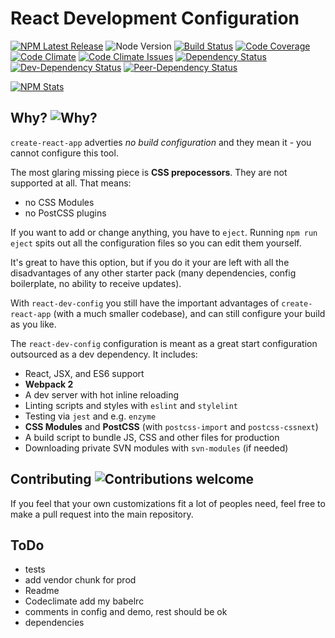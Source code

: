 # React Development Configuration

[![NPM Latest Release][npm-image]][npm-url]
![Node Version][node-version-image]
[![Build Status][build-image]][build-url]
[![Code Coverage][coverage-image]][coverage-url]
[![Code Climate][code-climate-image]][code-climate-url]
[![Code Climate Issues][code-climate-issues-image]][code-climate-issues-url]
[![Dependency Status][dependency-image]][dependency-url]
[![Dev-Dependency Status][dev-dependency-image]][dev-dependency-url]
[![Peer-Dependency Status][peer-dependency-image]][peer-dependency-url]

[![NPM Stats][npm-stats-image]][npm-url]

[npm-image]: https://badge.fury.io/js/react-dev-config.svg
[npm-stats-image]: https://nodei.co/npm/react-dev-config.png?downloads=true&downloadRank=true&stars=true
[npm-url]: https://www.npmjs.com/package/react-dev-config
[node-version-image]: https://img.shields.io/node/v/react-dev-config.svg
[build-image]: https://travis-ci.org/rusty1s/react-dev-config.svg?branch=master
[build-url]: https://travis-ci.org/rusty1s/react-dev-config
[coverage-image]: https://img.shields.io/codecov/c/github/rusty1s/react-dev-config.svg
[coverage-url]: https://codecov.io/github/rusty1s/react-dev-config?branch=master
[code-climate-image]: https://codeclimate.com/github/rusty1s/react-dev-config/badges/gpa.svg
[code-climate-url]: https://codeclimate.com/github/rusty1s/react-dev-config
[code-climate-issues-image]: https://codeclimate.com/github/rusty1s/react-dev-config/badges/issue_count.svg
[code-climate-issues-url]: https://codeclimate.com/github/rusty1s/react-dev-config/issues
[dependency-image]: https://david-dm.org/rusty1s/react-dev-config.svg
[dependency-url]: https://david-dm.org/rusty1s/react-dev-config
[dev-dependency-image]: https://david-dm.org/rusty1s/react-dev-config/dev-status.svg
[dev-dependency-url]: https://david-dm.org/rusty1s/react-dev-config?type=dev
[peer-dependency-image]: https://david-dm.org/rusty1s/react-dev-config/peer-status.svg
[peer-dependency-url]: https://david-dm.org/rusty1s/react-dev-config?type=peer

## Why? ![Why?][why]

[why]: https://img.shields.io/badge/start%20with-why%3F-brightgreen.svg

`create-react-app` adverties *no build configuration* and they mean it - you
cannot configure this tool.

The most glaring missing piece is **CSS prepocessors**. They are not supported
at all. That means:

* no CSS Modules
* no PostCSS plugins

If you want to add or change anything, you have to `eject`. Running `npm run
eject` spits out all the configuration files so you can edit them yourself.

It's great to have this option, but if you do it your are left with all the
disadvantages of any other starter pack (many dependencies, config boilerplate,
no ability to receive updates).

With `react-dev-config` you still have the important advantages of
`create-react-app` (with a much smaller codebase), and can still configure your
build as you like.

The `react-dev-config` configuration is meant as a great start configuration
outsourced as a dev dependency.
It includes:

* React, JSX, and ES6 support
* **Webpack 2**
* A dev server with hot inline reloading
* Linting scripts and styles with `eslint` and `stylelint`
* Testing via `jest` and e.g. `enzyme`
* **CSS Modules** and **PostCSS** (with `postcss-import` and `postcss-cssnext`)
* A build script to bundle JS, CSS and other files for production
* Downloading private SVN modules with `svn-modules` (if needed)

## Contributing ![Contributions welcome][contributing]

[contributing]: https://img.shields.io/badge/contributions-welcome-brightgreen.svg

If you feel that your own customizations fit a lot of peoples need, feel free
to make a pull request into the main repository.

## ToDo

* tests
* add vendor chunk for prod
* Readme
* Codeclimate add my babelrc
* comments in config and demo, rest should be ok
* dependencies
